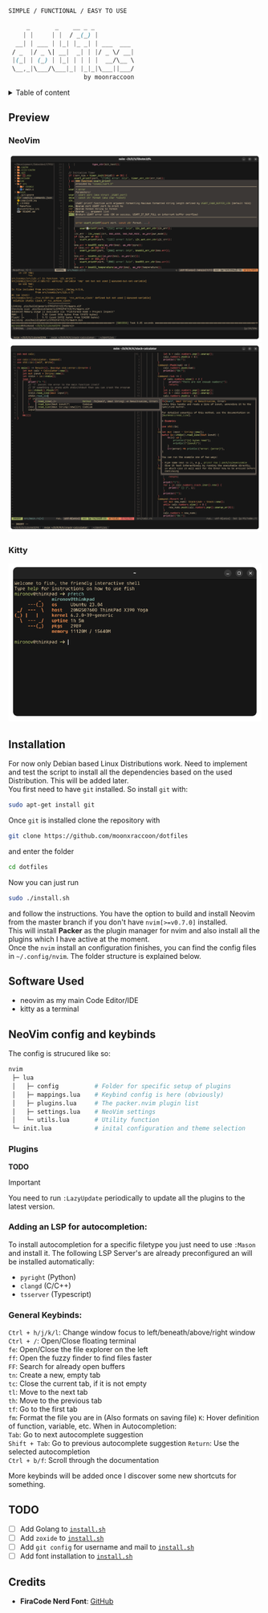 
```ocaml
SIMPLE / FUNCTIONAL / EASY TO USE
```

```css
     _       _    __ _ _           
    | |     | |  / _(_) |          
  __| | ___ | |_| |_ _| | ___  ___ 
 / _  |/ _ \| __|  _| | |/ _ \/ __|
 |(_| | (_) | |_| | | | |  __/\__ \ 
 \__,_|\___/\___|_| |_|_|\___||___/
                     by moonraccoon

```

<details>
<summary>Table of content</summary>
- [Preview](#preview)
- [Installation](#installation)
- [NeoVim Config](#neovim-config-and-keybinds)
</details>


## Preview
### NeoVim
![nvim-1](images/nvim-1.png)
![nvim-2](images/nvim-2.png)
### Kitty
<div align="center">
    <img src="https://github.com/d-mironov/dotfiles/blob/main/images/kitty-1.png?raw=true"/>
</div>

## Installation
For now only Debian based Linux Distributions work. Need to implement and test the script to install all the dependencies based on the used Distribution.
This will be added later.  
You first need to have `git` installed. So install `git` with:  
```bash
sudo apt-get install git
```
Once `git` is installed clone the repository with  
```bash
git clone https://github.com/moonxraccoon/dotfiles
```
and enter the folder
```bash
cd dotfiles
```
Now you can just run  
```bash
sudo ./install.sh
```
and follow the instructions. You have the option to build and install Neovim from the master branch if you don't have `nvim[>=v0.7.0]` installed.  
This will install **Packer** as the plugin manager for nvim and also install all the plugins which I have active at the moment.  
Once the `nvim` install an configuration finishes, you can find the config files in `~/.config/nvim`. The folder structure is 
explained below.

## Software Used
- neovim as my main Code Editor/IDE
- kitty as a terminal

## NeoVim config and keybinds
The config is strucured like so:
```graphql
nvim
 ├─ lua
 │   ├─ config          # Folder for specific setup of plugins
 │   ├─ mappings.lua    # Keybind config is here (obviously)
 │   ├─ plugins.lua     # The packer.nvim plugin list
 │   ├─ settings.lua    # NeoVim settings
 │   └─ utils.lua       # Utility function
 └─ init.lua            # inital configuration and theme selection
```

### Plugins
**TODO**
> [!IMPORTANT]
> You need to run `:LazyUpdate` periodically to update all the plugins to the latest version.

### Adding an LSP for autocompletion:
To install autocompletion for a specific filetype you just need to use `:Mason` and install it.
The following LSP Server's are already preconfigured an will be installed automatically:  
- `pyright` (Python)
- `clangd` (C/C++)
- `tsserver` (Typescript)

### General Keybinds:
`Ctrl + h/j/k/l`: Change window focus to left/beneath/above/right window  
`Ctrl + /`: Open/Close floating terminal  
`fe`: Open/Close the file explorer on the left  
`ff`: Open the fuzzy finder to find files faster  
`FF`: Search for already open buffers  
`tn`: Create a new, empty tab  
`tc`: Close the current tab, if it is not empty  
`tl`: Move to the next tab  
`th`: Move to the previous tab  
`tf`: Go to the first tab  
`fm`: Format the file you are in (Also formats on saving file)
`K`: Hover definition of function, variable, etc.
When in Autocompletion:  
`Tab`: Go to next autocomplete suggestion  
`Shift + Tab`: Go to previous autocomplete suggestion
`Return`: Use the selected autocompletion  
`Ctrl + b/f`: Scroll through the documentation  

More keybinds will be added once I discover some new shortcuts for something.  

## TODO
- [ ] Add Golang to [`install.sh`](./install.sh)
- [ ] Add `zoxide` to [`install.sh`](./install.sh)
- [ ] Add `git config` for username and mail to [`install.sh`](./install.sh)
- [ ] Add font installation to [`install.sh`](./install.sh)

## Credits
- **FiraCode Nerd Font**: [GitHub](https://github.com/ryanoasis/nerd-fonts)
